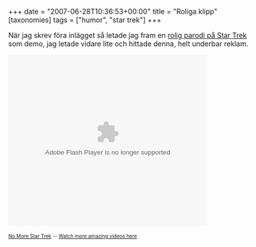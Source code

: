 +++
date = "2007-06-28T10:36:53+00:00"
title = "Roliga klipp"
[taxonomies]
tags = ["humor", "star trek"]
+++

När jag skrev föra inlägget så letade jag fram en [rolig parodi på Star Trek][1] som demo, jag letade vidare lite och hittade denna, helt underbar reklam.

<embed src="http://www.metacafe.com/fplayer/47214/no_more_star_trek.swf" width="400" height="345" wmode="transparent" pluginspage="http://www.macromedia.com/go/getflashplayer" type="application/x-shockwave-flash">
</embed>

  
<font size = 1>[No More Star Trek][2] -- [Watch more amazing videos here][3]</font>



<small></small>

 [1]: http://www.metacafe.com/watch/391440/robot_chicken_star_trek/
 [2]: http://www.metacafe.com/watch/47214/no_more_star_trek/
 [3]: http://www.metacafe.com/
